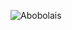 ![Abobolais](https://user-images.githubusercontent.com/86209073/124304234-689e0900-db31-11eb-9560-a8301535a7f6.png)
